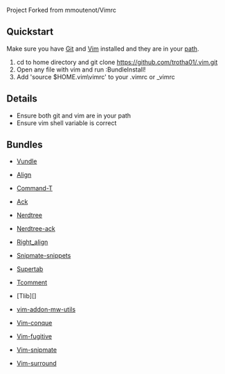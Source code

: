   Project Forked from mmoutenot/Vimrc

  Quickstart
  ----------
  Make sure you have [Git][] and [Vim][] installed
  and they are in your [path][].

  1. cd to home directory and git clone https://github.com/trotha01/.vim.git
  2. Open any file with vim and run :BundleInstall!
  3. Add 'source $HOME\.vim\vimrc' to your .vimrc or \_vimrc

  Details
  -------
* Ensure both git and vim are in your path
* Ensure vim shell variable is correct

Bundles
-------
* [Vundle][]
* [Align][]
* [Command-T][]
* [Ack][]
* [Nerdtree][]
* [Nerdtree-ack][]
* [Right\_align][]
* [Snipmate-snippets][]
* [Supertab][]
* [Tcomment][]
* [Tlib][]
* [vim-addon-mw-utils][]
* [Vim-conque][]
* [Vim-fugitive][]
* [Vim-snipmate][]
* [Vim-surround][]


  [Git]: http://git-scm.com/downloads
  [Vim]: http://www.vim.org/download.php
  [path]: http://superuser.com/questions/284342/what-are-path-and-other-environment-variables-and-how-can-i-set-or-use-them
[Vundle]: https://github.com/gmarik/vundle
[Align]: https://github.com/vim-scripts/Align
[Command-T]: https://github.com/wincent/Command-T
[Ack]: https://github.com/mileszs/ack.vim
[Nerdtree]: https://github.com/scrooloose/nerdtree
[Nerdtree-ack]: https://github.com/vim-scripts/nerdtree-ack
[Right\_align]: https://github.com/vim-scripts/right_align
[Snipmate-snippets]: https://github.com/honza/snipmate-snippets
[Supertab]: https://github.com/ervandew/supertab
[Tcomment]: https://github.com/tomtom/tcomment_vim
[Tlib_vim]: https://github.com/tomtom/tlib_vim
[vim-addon-mw-utils]: https://github.com/MarcWeber/vim-addon-mw-utils
[Vim-conque]: https://github.com/rson/vim-conque
[Vim-fugitive]: https://github.com/tpope/vim-fugitive
[Vim-snipmate]: https://github.com/garbas/vim-snipmate
[Vim-surround]: https://github.com/tpope/vim-surround
